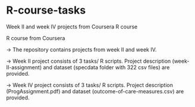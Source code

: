 # R-course-tasks
Week II and week IV projects from Coursera R course

R course from Coursera 

-> The repository contains projects from week II and week IV.

-> Week II project consists of 3 tasks/ R scripts. Project description (week-II-assignment) and dataset (specdata folder with 322 csv files) are provided.

-> Week IV project consists of 3 tasks/ R scripts. Project description (ProgAssignment.pdf) and dataset (outcome-of-care-measures.csv) are provided.
